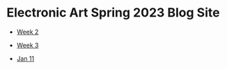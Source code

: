 # Electronic Art Spring 2023 Blog Site



* [Week 2](week2_blogpost.html)

* [Week 3](week3_blogposts.html)


* [Jan 11](11_classmeeting.html)
